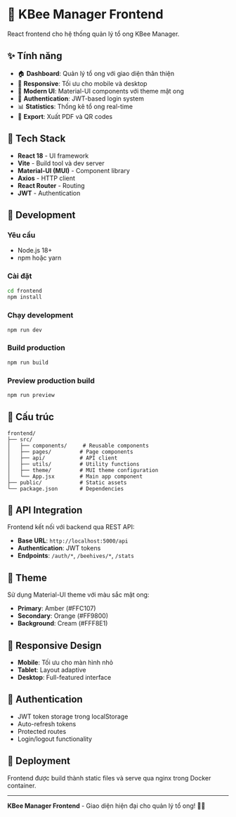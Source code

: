# 🐝 KBee Manager Frontend

React frontend cho hệ thống quản lý tổ ong KBee Manager.

## ✨ Tính năng

- 🏠 **Dashboard**: Quản lý tổ ong với giao diện thân thiện
- 📱 **Responsive**: Tối ưu cho mobile và desktop
- 🎨 **Modern UI**: Material-UI components với theme mật ong
- 🔐 **Authentication**: JWT-based login system
- 📊 **Statistics**: Thống kê tổ ong real-time
- 📄 **Export**: Xuất PDF và QR codes

## 🚀 Tech Stack

- **React 18** - UI framework
- **Vite** - Build tool và dev server
- **Material-UI (MUI)** - Component library
- **Axios** - HTTP client
- **React Router** - Routing
- **JWT** - Authentication

## 🔧 Development

### Yêu cầu
- Node.js 18+
- npm hoặc yarn

### Cài đặt
```bash
cd frontend
npm install
```

### Chạy development
```bash
npm run dev
```

### Build production
```bash
npm run build
```

### Preview production build
```bash
npm run preview
```

## 📁 Cấu trúc

```
frontend/
├── src/
│   ├── components/     # Reusable components
│   ├── pages/         # Page components
│   ├── api/           # API client
│   ├── utils/         # Utility functions
│   ├── theme/         # MUI theme configuration
│   └── App.jsx        # Main app component
├── public/            # Static assets
└── package.json       # Dependencies
```

## 🔗 API Integration

Frontend kết nối với backend qua REST API:
- **Base URL**: `http://localhost:5000/api`
- **Authentication**: JWT tokens
- **Endpoints**: `/auth/*`, `/beehives/*`, `/stats`

## 🎨 Theme

Sử dụng Material-UI theme với màu sắc mật ong:
- **Primary**: Amber (#FFC107)
- **Secondary**: Orange (#FF9800)
- **Background**: Cream (#FFF8E1)

## 📱 Responsive Design

- **Mobile**: Tối ưu cho màn hình nhỏ
- **Tablet**: Layout adaptive
- **Desktop**: Full-featured interface

## 🔐 Authentication

- JWT token storage trong localStorage
- Auto-refresh tokens
- Protected routes
- Login/logout functionality

## 🚀 Deployment

Frontend được build thành static files và serve qua nginx trong Docker container.

---

**KBee Manager Frontend** - Giao diện hiện đại cho quản lý tổ ong! 🐝✨